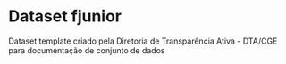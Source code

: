 # Dataset fjunior

Dataset template criado pela Diretoria de Transparência Ativa - DTA/CGE para documentação de conjunto de dados
